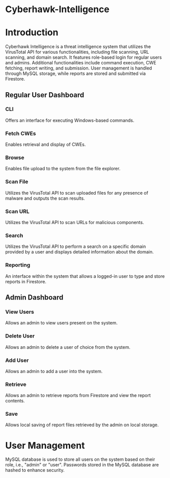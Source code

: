 # Cyberhawk-Intelligence

# Introduction
Cyberhawk Intelligence is a threat intelligence system that utilizes the VirusTotal API for various functionalities, including file scanning, URL scanning, and domain search. It features role-based login for regular users and admins. Additional functionalities include command execution, CWE fetching, report writing, and submission. User management is handled through MySQL storage, while reports are stored and submitted via Firestore.

## Regular User Dashboard
### CLI
Offers an interface for executing Windows-based commands.

### Fetch CWEs
Enables retrieval and display of CWEs.

### Browse
Enables file upload to the system from the file explorer.

### Scan File
Utilizes the VirusTotal API to scan uploaded files for any presence of malware and outputs the scan results.

### Scan URL
Utilizes the VirusTotal API to scan URLs for malicious components.

### Search
Utilizes the VirusTotal API to perform a search on a specific domain provided by a user and displays detailed information about the domain.

### Reporting
An interface within the system that allows a logged-in user to type and store reports in Firestore.

## Admin Dashboard
### View Users
Allows an admin to view users present on the system.

### Delete User
Allows an admin to delete a user of choice from the system.

### Add User
Allows an admin to add a user into the system.

### Retrieve
Allows an admin to retrieve reports from Firestore and view the report contents.

### Save
Allows local saving of report files retrieved by the admin on local storage.

# User Management
MySQL database is used to store all users on the system based on their role, i.e., "admin" or "user". Passwords stored in the MySQL database are hashed to enhance security.

